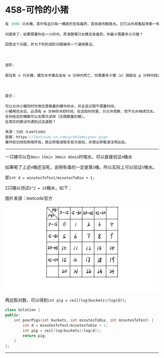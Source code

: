# 458-可怜的小猪

```c++
有 1000 只水桶，其中有且只有一桶装的含有毒药，其余装的都是水。它们从外观看起来都一样。如果小猪喝了毒药，它会在 15 分钟内死去。

问题来了，如果需要你在一小时内，弄清楚哪只水桶含有毒药，你最少需要多少只猪？

回答这个问题，并为下列的进阶问题编写一个通用算法。

 

进阶:

假设有 n 只水桶，猪饮水中毒后会在 m 分钟内死亡，你需要多少猪（x）就能在 p 分钟内找出 “有毒” 水桶？这 n 只水桶里有且仅有一只有毒的桶。

 

提示：

可以允许小猪同时饮用任意数量的桶中的水，并且该过程不需要时间。
小猪喝完水后，必须有 m 分钟的冷却时间。在这段时间里，只允许观察，而不允许继续饮水。
任何给定的桶都可以无限次采样（无限数量的猪）。
在真实的面试中遇到过这道题？

来源：力扣（LeetCode）
链接：https://leetcode-cn.com/problems/poor-pigs
著作权归领扣网络所有。商业转载请联系官方授权，非商业转载请注明出处。
```

---

一只猪可以在`0min 15min 30min 45min`时喝水，可以直接验证`4`桶水

如果喝了上述`4`桶还没死，说明有毒的一定是第`5`桶，所以实际上可以验证`5`桶水。

即`int d = minutesToTest/minutesToDie + 1;`

2只猪以测试`5^2 = 25`桶水，如下：

图片来源：leetcode官方

![img](./1.png)

两边取对数，可以得到`int pig = ceil(log(buckets)/log(d));`

```c++
class Solution {
public:
    int poorPigs(int buckets, int minutesToDie, int minutesToTest) {
        int d = minutesToTest/minutesToDie + 1;
        int pig = ceil(log(buckets)/log(d));
        return pig;
    }
};
```

---



